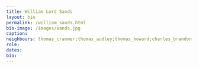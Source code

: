 ```yaml
---
title: William Lord Sands
layout: bio
permalink: /william_sands.html
bio-image: /images/sands.jpg
caption:
neighbours: thomas_cranmer;thomas_audley;thomas_howard;charles_brandon;william_fitzwilliam;robert_radcliffe;edward_seymour;john_russell;cuthbert_tunstall;stephen_gardiner;thomas_cheyney;william_kingston;anthony_browne;anthony_wingfield;thomas_wriothesley;rafe_sadler;richard_rich;john_baker
role:
dates:
bio:
---
```


